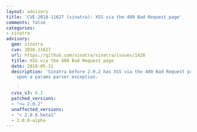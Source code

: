 ```yaml
---
layout: advisory
title: 'CVE-2018-11627 (sinatra): XSS via the 400 Bad Request page'
comments: false
categories:
- sinatra
advisory:
  gem: sinatra
  cve: 2018-11627
  url: https://github.com/sinatra/sinatra/issues/1428
  title: XSS via the 400 Bad Request page
  date: 2018-05-31
  description: 'Sinatra before 2.0.2 has XSS via the 400 Bad Request page that occurs
    upon a params parser exception.

    '
  cvss_v3: 6.1
  patched_versions:
  - ">= 2.0.2"
  unaffected_versions:
  - "< 2.0.0.beta1"
  - 2.0.0-alpha
---
```

